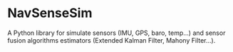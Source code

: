 # NavSenseSim
A Python library for simulate sensors (IMU, GPS, baro, temp...) and sensor fusion algorithms estimators (Extended Kalman Filter, Mahony Filter...).
